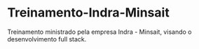 # Treinamento-Indra-Minsait
Treinamento ministrado pela empresa Indra - Minsait, visando o desenvolvimento full stack.
